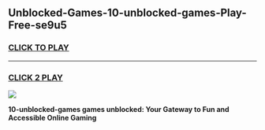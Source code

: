 
## Unblocked-Games-10-unblocked-games-Play-Free-se9u5
<h3>
<a href="https://premium76.site?title=10-unblocked-games&ref=12A">CLICK TO PLAY</a></h3>
<hr>

<h3>
<a href="https://premium76.site?title=10-unblocked-games&ref=12A">CLICK 2 PLAY</a>
  
</h3>

<a href="https://premium76.site?title=10-unblocked-games&ref=12A"><img src="https://clearcache.store/games.png"></a>


**10-unblocked-games games unblocked: Your Gateway to Fun and Accessible Online Gaming**
